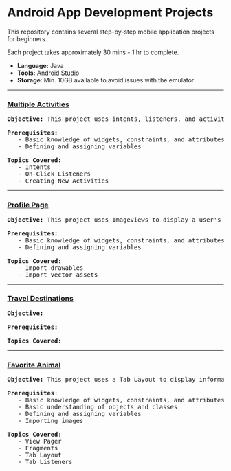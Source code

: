 # Android App Development Projects

This repository contains several step-by-step mobile application projects for beginners. 

Each project takes approximately 30 mins - 1 hr to complete.

- **Language:** Java
- **Tools:** [Android Studio](https://developer.android.com/studio)
- **Storage**: Min. 10GB available to avoid issues with the emulator

---
### [Multiple Activities](activities.md)

<pre>
<b>Objective:</b> This project uses intents, listeners, and activities to navigate a multi-screen application. 

<b>Prerequisites:</b>
   - Basic knowledge of widgets, constraints, and attributes
   - Defining and assigning variables

<b>Topics Covered:</b>
   - Intents
   - On-Click Listeners
   - Creating New Activities
</pre>

---
### [Profile Page](images-graphics.md)

<pre>
<b>Objective:</b> This project uses ImageViews to display a user's profile page.

<b>Prerequisites:</b>
   - Basic knowledge of widgets, constraints, and attributes
   - Defining and assigning variables

<b>Topics Covered:</b>
   - Import drawables
   - Import vector assets   
</pre>

---
### [Travel Destinations](list-view.md)

<pre>
<b>Objective:</b>

<b>Prerequisites:</b>

<b>Topics Covered:</b>
</pre>

---

### [Favorite Animal](tab-layout.md)

<pre>
<b>Objective:</b> This project uses a Tab Layout to display information about a particular animal. 
    
<b>Prerequisites</b>:
   - Basic knowledge of widgets, constraints, and attributes
   - Basic understanding of objects and classes
   - Defining and assigning variables
   - Importing images
    
<b>Topics Covered</b>:
   - View Pager
   - Fragments
   - Tab Layout
   - Tab Listeners    
</pre>

